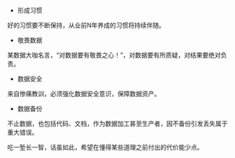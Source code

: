 * 形成习惯

好的习惯要不断保持，从业前N年养成的习惯将持续伴随。

* 敬畏数据

某数据⼤咖名⾔，“对数据要有敬畏之⼼！”，对数据要有所质疑，对结果要绝对负责。

* 数据安全

来⾃惨痛教训，必须强化数据安全意识，保障数据资产。

* 数据备份

不⽌数据，也包括代码、⽂档，作为数据加⼯甚⾄⽣产者，因不备份引发丢失属于重⼤错误。

吃⼀堑⻓⼀智，话虽如此，希望在懂得某些道理之前付出的代价能少点。
